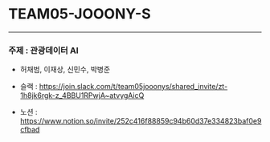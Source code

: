 # TEAM05-JOOONY-S
---
### 주제 : 관광데이터 AI
- 허채범, 이재상, 신민수, 박병준

- 슬랙 : https://join.slack.com/t/team05jooonys/shared_invite/zt-1h8jk6rgk-z_4BBU1RPwjA~atvygAicQ
- 노션 : https://www.notion.so/invite/252c416f88859c94b60d37e334823baf0e9cfbad
